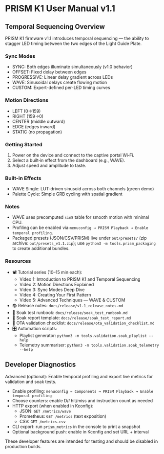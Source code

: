 # PRISM K1 User Manual v1.1

## Temporal Sequencing Overview

PRISM K1 firmware v1.1 introduces temporal sequencing — the ability to stagger LED timing between the two edges of the Light Guide Plate.

### Sync Modes

- SYNC: Both edges illuminate simultaneously (v1.0 behavior)
- OFFSET: Fixed delay between edges
- PROGRESSIVE: Linear delay gradient across LEDs
- WAVE: Sinusoidal delays create flowing motion
- CUSTOM: Expert-defined per-LED timing curves

### Motion Directions

- LEFT (0→159)
- RIGHT (159→0)
- CENTER (middle outward)
- EDGE (edges inward)
- STATIC (no propagation)

### Getting Started

1. Power on the device and connect to the captive portal Wi‑Fi.
2. Select a built‑in effect from the dashboard (e.g., WAVE).
3. Adjust speed and amplitude to taste.

### Built-in Effects

- WAVE Single: LUT‑driven sinusoid across both channels (green demo)
- Palette Cycle: Simple GRB cycling with spatial gradient

### Notes

- WAVE uses precomputed `sin8` table for smooth motion with minimal CPU.
- Profiling can be enabled via `menuconfig → PRISM Playback → Enable temporal profiling`.
- Packaged presets (JSON/CSV/PRISM) live under `out/presets/` (zip archive: `out/presets_v1.1.zip`); use `python3 -m tools.prism_packaging` to create additional bundles.

### Resources

- 📽️ Tutorial series (10–15 min each): <!-- TODO: add YouTube playlist link once published -->
  - Video 1: Introduction to PRISM K1 and Temporal Sequencing
  - Video 2: Motion Directions Explained
  - Video 3: Sync Modes Deep Dive
  - Video 4: Creating Your First Pattern
  - Video 5: Advanced Techniques — WAVE & CUSTOM
- 📚 Release notes: `docs/release/v1.1_release_notes.md`
- 🧪 Soak test runbook: `docs/release/soak_test_runbook.md`
- 🧾 Soak report template: `docs/release/soak_test_report.md`
- 🔁 OTA validation checklist: `docs/release/ota_validation_checklist.md`
- 🎛️ Automation scripts:
  - Playlist generator: `python3 -m tools.validation.soak_playlist --help`
  - Telemetry summariser: `python3 -m tools.validation.soak_telemetry --help`

## Developer Diagnostics

Advanced (optional): Enable temporal profiling and export live metrics for validation and soak tests.

- Enable profiling: `menuconfig → Components → PRISM Playback → Enable temporal profiling`
- Choose counters: enable D$/I$ hit/miss and instruction count as needed
- HTTP export (when enabled in Kconfig):
  - JSON: `GET /metrics/wave`
  - Prometheus: `GET /metrics` (text exposition)
  - CSV: `GET /metrics.csv`
- CLI export: run `prism_metrics` in the console to print a snapshot
- Optional background push: enable in Kconfig and set URL + interval

These developer features are intended for testing and should be disabled in production builds.
